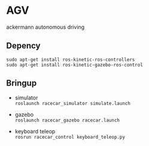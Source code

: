 # AGV
ackermann autonomous driving

## Depency

```
sudo apt-get install ros-kinetic-ros-controllers
sudo apt-get install ros-kinetic-gazebo-ros-control
```

## Bringup

* simulator  
`roslaunch racecar_simulator simulate.launch`

* gazebo  
`roslaunch racecar_gazebo racecar.launch`

* keyboard teleop  
`rosrun racecar_control keyboard_teleop.py`
